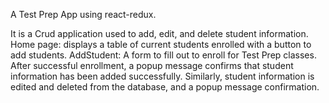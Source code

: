 A Test Prep App using react-redux.

It is a Crud application used to add, edit, and delete student information. Home page: displays a table of current students enrolled with a button to add students. AddStudent: A form to fill out to enroll for Test Prep classes. After successful enrollment, a popup message confirms that student information has been added successfully. Similarly, student information is edited and deleted from the database, and a popup message confirmation.
